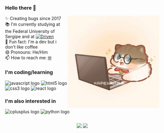 ### Hello there 👋

<img align="right" width="300" height="300" src="Assets/cat.jpg"  />

✨ Creating bugs since 2017<br>📚 I'm currently studying at the Federal University of Sergipe and at <a href="https://www.driven.com.br/"> <img title="Driven" alt="Driven" src="https://www.driven.com.br/wp-content/uploads/2021/07/logo-footer.svg" height="15px"/> </a><br>🎲 Fun fact: I'm a dev but i don't like coffee <br> 😄 Pronouns: He/Him <br> 📫 How to reach me: <a href="mailto: vianaxd99@gmail.com">✉</a>

### I'm coding/learning

<div align="left">
  <img src="https://cdn.jsdelivr.net/gh/devicons/devicon/icons/javascript/javascript-original.svg" height="40" width="50" alt="javascript logo"  />
  <img src="https://cdn.jsdelivr.net/gh/devicons/devicon/icons/html5/html5-original.svg" height="40" width="50" alt="html5 logo"  />
  <img src="https://cdn.jsdelivr.net/gh/devicons/devicon/icons/css3/css3-original.svg" height="40" width="50" alt="css3 logo"  />
  <img src="https://cdn.jsdelivr.net/gh/devicons/devicon/icons/react/react-original.svg" height="40" width="50" alt="react logo"  />
</div>

### I'm also interested in

<div align="left">
  <img src="https://cdn.jsdelivr.net/gh/devicons/devicon/icons/cplusplus/cplusplus-original.svg" height="40" width="50" alt="cplusplus logo"  />
  <img src="https://cdn.jsdelivr.net/gh/devicons/devicon/icons/python/python-original.svg" height="40" width="50" alt="python logo"  />
</div>

##

<div align="center">
  <img height="150px" src="https://github-readme-stats.vercel.app/api?username=ViniVian4&hide=issues&show_icons=true&theme=gotham&border_radius=15px" />
  <img height="150px" src="https://github-readme-stats.vercel.app/api/top-langs/?username=ViniVian4&langs_count=4&theme=gotham&layout=compact&border_radius=15px" />
</div>
